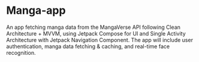 # Manga-app

An app fetching manga data from the MangaVerse API following Clean Architecture + MVVM, using Jetpack
Compose for UI and Single Activity Architecture with Jetpack Navigation Component. The app
will include user authentication, manga data fetching & caching, and real-time face recognition.
